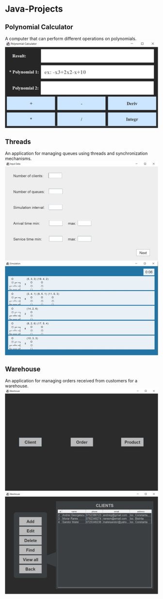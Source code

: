 # Java-Projects

## Polynomial Calculator
A computer that can perform different operations on polynomials.  
![](Images/img1.jpg)


## Threads
An application for managing queues using threads and synchronization mechanisms.  
![](Images/img2.jpg)
![](Images/img3.jpg)


## Warehouse
An application for managing orders received from customers for a warehouse.  
![](Images/img4.jpg)
![](Images/img5.jpg)
